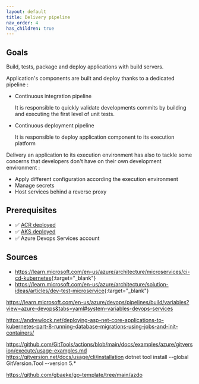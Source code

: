 ```yaml
---
layout: default
title: Delivery pipeline
nav_order: 4
has_children: true
---
```


## Goals

Build, tests, package and deploy applications with build servers.

Application's components are built and deploy thanks to a dedicated pipeline :

- Continuous integration pipeline

    It is responsible to quickly validate developments commits by building and executing the first level of unit tests.

- Continuous deployment pipeline

    It is responsible to deploy application component to its execution platform

Delivery an application to its execution environment has also to tackle some concerns that developers don't have on their own development environment :

- Apply different configuration according the execution environment
- Manage secrets
- Host services behind a reverse proxy

## Prerequisites

- ✅ [ACR deployed](https://ygo74.github.io/azure/03-acr/00-index.html)
- ✅ [AKS deployed](https://ygo74.github.io/azure/04-aks/00-index.html)
- ✅ Azure Devops Services account

## Sources

- <https://learn.microsoft.com/en-us/azure/architecture/microservices/ci-cd-kubernetes>{:target="_blank"}
- <https://learn.microsoft.com/en-us/azure/architecture/solution-ideas/articles/dev-test-microservice>{:target="_blank"}


https://learn.microsoft.com/en-us/azure/devops/pipelines/build/variables?view=azure-devops&tabs=yaml#system-variables-devops-services

https://andrewlock.net/deploying-asp-net-core-applications-to-kubernetes-part-8-running-database-migrations-using-jobs-and-init-containers/


https://github.com/GitTools/actions/blob/main/docs/examples/azure/gitversion/execute/usage-examples.md
https://gitversion.net/docs/usage/cli/installation
dotnet tool install --global GitVersion.Tool --version 5.*


https://github.com/gbaeke/go-template/tree/main/azdo

